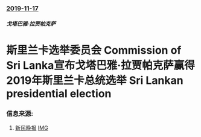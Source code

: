 ### [2019-11-17](/news/2019/11/17/index.md)

##### 戈塔巴雅·拉贾帕克萨
#  斯里兰卡选举委员会 Commission of Sri Lanka宣布戈塔巴雅·拉贾帕克萨赢得2019年斯里兰卡总统选举 Sri Lankan presidential election 




### 信息来源:

1. [新民晚报](https://news.sina.com.cn/o/2019-11-18/doc-iihnzahi1621357.shtml) [IMG](http://n.sinaimg.cn/translate/209/w600h409/20191118/ee02-iipztfe5510048.jpg)
